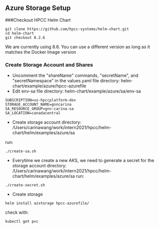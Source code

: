 ## Azure Storage Setup
###Checkout HPCC Helm Chart
```code
git clone https://github.com/hpcc-systems/helm-chart.git
cd helm-chart
git checkout 8.2.6
```
We are currently using 8.6. You can use a different version as long as it matches the Docker Image version

### Create Storage Account and Shares
- Uncomment the "shareName" commands, "secretName", and "secretNamespace" in the values.yaml file directory: helm-chart/example/azure/hpcc-azurefile
- Edit env-sa
file directory: helm-chart/example/azure/sa/env-sa

```code
SUBSCRIPTION=us-hpccplatform-dev
STORAGE_ACCOUNT_NAME=gnncarina
SA_RESOURCE_GROUP=gnn-carina-sa
SA_LOCATION=canadacentral
```

- Create storage account
directory: /Users/carinawang/work/intern2021/hpcc/helm-chart/helm/examples/azure/sa

run:
```code
./create-sa.sh
```

- Everytime we create a new AKS, we need to generate a secret for the storage account
directory: /Users/carinawang/work/intern2021/hpcc/helm-chart/helm/examples/azure/sa
run: 
```code
./create-secret.sh
```
- Create storage
```code
helm install azstorage hpcc-azurefile/
```

check with:
```code
kubectl get pvc
``` 